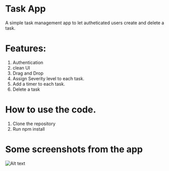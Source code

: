 
# Task App

A simple task management app to let autheticated users create and delete a task.

# Features: 
1. Authentication
2. clean UI
3. Drag and Drop
4. Assign Severity level to each task.
5. Add a timer to each task.
6. Delete a task

# How to use the code.
1. Clone the repository
2. Run npm install

# Some screenshots from the app
![Alt text](https://cdn.hashnode.com/res/hashnode/image/upload/v1685975767451/28a892a7-8eb4-4e53-88e6-649f3f08d9fc.png?w=1600&h=840&fit=crop&crop=entropy&auto=compress,format&format=webp)


